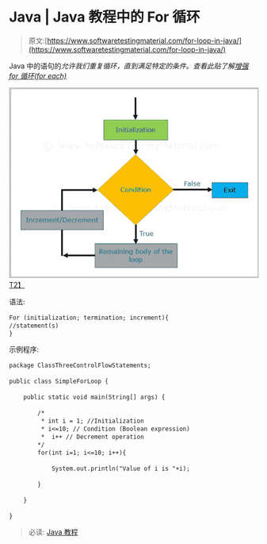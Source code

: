 # Java | Java 教程中的 For 循环

> 原文:[https://www.softwaretestingmaterial.com/for-loop-in-java/](https://www.softwaretestingmaterial.com/for-loop-in-java/)

Java 中的语句的*允许我们重复循环，直到满足特定的条件。查看此贴了解[增强 for 循环(for each)](https://www.softwaretestingmaterial.com/enhanced-for-loop/)*

[![For Loop](img/d492429a0ee2fd24c84597642f4d918c.png)T2】](https://www.softwaretestingmaterial.com/wp-content/uploads/2018/03/For-Loop.png)

语法:

```
For (initialization; termination; increment){
//statement(s)
}
```

示例程序:

```
package ClassThreeControlFlowStatements;

public class SimpleForLoop {

	public static void main(String[] args) {

		/*
		 * int i = 1; //Initialization
		 * i<=10; // Condition (Boolean expression)
		 * 	i++ // Decrement operation
		*/		
		for(int i=1; i<=10; i++){

			System.out.println("Value of i is "+i);

		}

	}

}
```

> 必读: [Java 教程](https://www.softwaretestingmaterial.com/java-tutorial/)